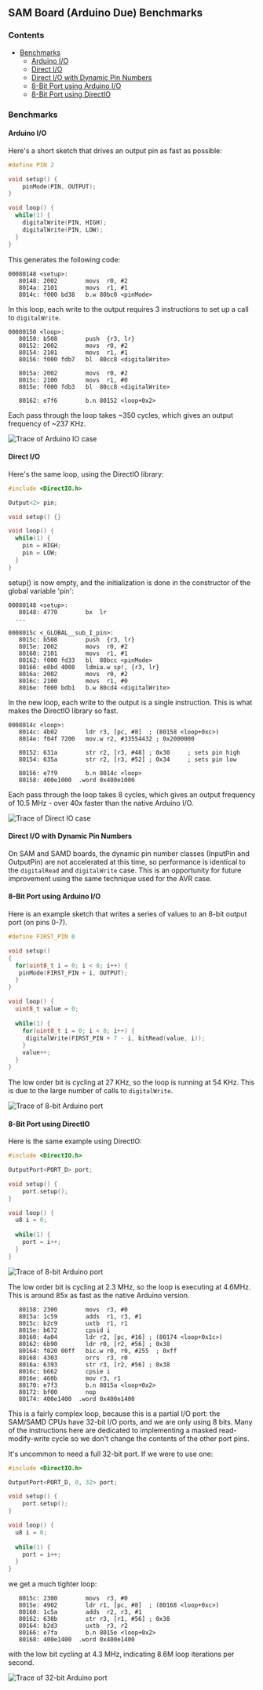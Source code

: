 
## SAM Board (Arduino Due) Benchmarks

### Contents
* [Benchmarks](#user-content-benchmarks)
  * [Arduino I/O](#user-content-arduino-io)
  * [Direct I/O](#user-content-direct-io)
  * [Direct I/O with Dynamic Pin Numbers](#user-content-direct-io-with-dynamic-pin-numbers)
  * [8-Bit Port using Arduino I/O](#user-content-8-bit-port-using-arduino-io)
  * [8-Bit Port using DirectIO](#user-content-8-bit-port-using-directio)

### Benchmarks
#### Arduino I/O

Here's a short sketch that drives an output pin as fast as possible:  
  
```C++
#define PIN 2  

void setup() {  
    pinMode(PIN, OUTPUT);  
}  

void loop() {  
  while(1) {  
    digitalWrite(PIN, HIGH);  
    digitalWrite(PIN, LOW);  
  }  
}  
```

This generates the following code:  
```
00080148 <setup>:
   80148: 2002        movs  r0, #2
   8014a: 2101        movs  r1, #1
   8014c: f000 bd38   b.w 80bc0 <pinMode>
```

In this loop, each write to the output requires 3 instructions to set up a call to `digitalWrite`. 
  
```
00080150 <loop>:
   80150: b508        push  {r3, lr}
   80152: 2002        movs  r0, #2
   80154: 2101        movs  r1, #1
   80156: f000 fdb7   bl  80cc8 <digitalWrite>

   8015a: 2002        movs  r0, #2
   8015c: 2100        movs  r1, #0
   8015e: f000 fdb3   bl  80cc8 <digitalWrite>

   80162: e7f6        b.n 80152 <loop+0x2>
```

Each pass through the loop takes ~350 cycles, which gives an output frequency of ~237 KHz.

![Trace of Arduino IO case](images/due_normal.png)

#### Direct I/O

Here's the same loop, using the DirectIO library:

```C++
#include <DirectIO.h>  

Output<2> pin;  

void setup() {}  

void loop() {  
  while(1) {  
    pin = HIGH;  
    pin = LOW;  
  }  
}  
```

setup() is now empty, and the initialization is done in the constructor of the global variable 'pin':
```
00080148 <setup>:
   80148: 4770        bx  lr
  ...

0008015c <_GLOBAL__sub_I_pin>:
   8015c: b508        push  {r3, lr}
   8015e: 2002        movs  r0, #2
   80160: 2101        movs  r1, #1
   80162: f000 fd33   bl  80bcc <pinMode>
   80166: e8bd 4008   ldmia.w sp!, {r3, lr}
   8016a: 2002        movs  r0, #2
   8016c: 2100        movs  r1, #0
   8016e: f000 bdb1   b.w 80cd4 <digitalWrite>
```

In the new loop, each write to the output is a single instruction. This is what makes the DirectIO library so fast.

```
0008014c <loop>:
   8014c: 4b02        ldr r3, [pc, #8]  ; (80158 <loop+0xc>)
   8014e: f04f 7200   mov.w r2, #33554432 ; 0x2000000

   80152: 631a        str r2, [r3, #48] ; 0x30     ; sets pin high
   80154: 635a        str r2, [r3, #52] ; 0x34     ; sets pin low

   80156: e7f9        b.n 8014c <loop>
   80158: 400e1000  .word 0x400e1000
```

Each pass through the loop takes 8 cycles, which gives an output frequency of 
10.5 MHz - over 40x faster than the native Arduino I/O.

![Trace of Direct IO case](images/due_direct.png)

#### Direct I/O with Dynamic Pin Numbers

On SAM and SAMD boards, the dynamic pin number classes (InputPin and OutputPin) are not accelerated at this time, so performance is identical to the `digitalRead` and `digitalWrite` case. This is an opportunity for future improvement using the same technique used for the AVR case.

#### 8-Bit Port using Arduino I/O

Here is an example sketch that writes a series of values to an 8-bit output port (on pins 0-7).

```C++
#define FIRST_PIN 0

void setup() 
{
  for(uint8_t i = 0; i < 8; i++) {
   pinMode(FIRST_PIN + i, OUTPUT);
  }
}

void loop() {
  uint8_t value = 0;
  
  while(1) {
    for(uint8_t i = 0; i < 8; i++) {
     digitalWrite(FIRST_PIN + 7 - i, bitRead(value, i));
    }
    value++;
  }
}
```

The low order bit is cycling at 27 KHz, so the loop is running at 54 KHz. This is due to the large number of calls to `digitalWrite`.

![Trace of 8-bit Arduino port](images/due_normal_port.png)

#### 8-Bit Port using DirectIO

Here is the same example using DirectIO:
```C++
#include <DirectIO.h>

OutputPort<PORT_D> port;

void setup() {
    port.setup();
}

void loop() {
  u8 i = 0;
  
  while(1) {
    port = i++;
  }
}
```

![Trace of 8-bit Arduino port](images/due_direct_port.png)

The low order bit is cycling at 2.3 MHz, so the loop is executing at 4.6MHz. This is around 85x as fast as the native Arduino version.

```
   80158: 2300        movs  r3, #0
   8015a: 1c59        adds  r1, r3, #1
   8015c: b2c9        uxtb  r1, r1
   8015e: b672        cpsid i
   80160: 4a04        ldr r2, [pc, #16] ; (80174 <loop+0x1c>)
   80162: 6b90        ldr r0, [r2, #56] ; 0x38
   80164: f020 00ff   bic.w r0, r0, #255  ; 0xff
   80168: 4303        orrs  r3, r0
   8016a: 6393        str r3, [r2, #56] ; 0x38
   8016c: b662        cpsie i
   8016e: 460b        mov r3, r1
   80170: e7f3        b.n 8015a <loop+0x2>
   80172: bf00        nop
   80174: 400e1400  .word 0x400e1400
```

This is a fairly complex loop, because this is a partial I/O port: the SAM/SAMD CPUs have 32-bit I/O ports, and we are only using 8 bits. Many of the instructions here are dedicated to implementing a masked read-modify-write cycle so we don't change the contents of the other port pins.

It's uncommon to need a full 32-bit port. If we were to use one:
```C++
#include <DirectIO.h>

OutputPort<PORT_D, 0, 32> port;

void setup() {
    port.setup();
}

void loop() {
  u8 i = 0;
  
  while(1) {
    port = i++;
  }
}
```

we get a much tighter loop:

```
   8015c: 2300        movs  r3, #0
   8015e: 4902        ldr r1, [pc, #8]  ; (80168 <loop+0xc>)
   80160: 1c5a        adds  r2, r3, #1
   80162: 638b        str r3, [r1, #56] ; 0x38
   80164: b2d3        uxtb  r3, r2
   80166: e7fa        b.n 8015e <loop+0x2>
   80168: 400e1400  .word 0x400e1400
```

with the low bit cycling at 4.3 MHz, indicating 8.6M loop iterations per second.

![Trace of 32-bit Arduino port](images/due_direct_full_port.png)
